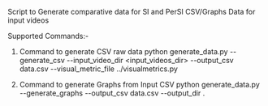 Script to Generate comparative data for SI and PerSI CSV/Graphs Data for input videos

Supported Commands:-

1) Command to generate CSV raw data
python generate_data.py  --generate_csv --input_video_dir <input_videos_dir> --output_csv data.csv --visual_metric_file ../visualmetrics.py   

2) Command to generate Graphs from Input CSV 
python generate_data.py  --generate_graphs --output_csv data.csv --output_dir .
